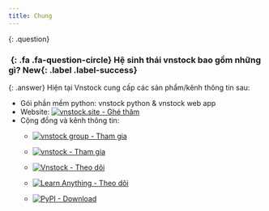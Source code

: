 ```yaml
---
title: Chung
---
```


{: .question}
### *&nbsp;*{: .fa .fa-question-circle} Hệ sinh thái vnstock bao gồm những gì? **New**{: .label .label-success}

{: .answer}
Hiện tại Vnstock cung cấp các sản phẩm/kênh thông tin sau:
- Gói phần mềm python: vnstock python & vnstock web app
- Website: [![vnstock.site - Ghé thăm](https://img.shields.io/badge/vnstock.site-Ghé_thăm-4CAF50?style=for-the-badge&logo=www)](https://vnstock.site/)
- Cộng đồng và kênh thông tin: 
    - [![vnstock group - Tham gia](https://img.shields.io/badge/vnstock_group-Tham_gia-4CAF50?style=for-the-badge&logo=facebook)](https://www.facebook.com/groups/vnstock)

    - [![vnstock - Tham gia](https://img.shields.io/badge/vnstock-Tham_gia-5865F2?style=for-the-badge&logo=Discord)](https://discord.gg/ruugCSWVCJ)

    - [![Vnstock - Theo dõi](https://img.shields.io/badge/Vnstock-Theo_dõi-4CAF50?style=for-the-badge&logo=facebook)](https://www.facebook.com/vnstock.official)

    - [![Learn Anything - Theo dõi](https://img.shields.io/badge/Learn_Anything-Theo_dõi-4CAF50?style=for-the-badge&logo=youtube)](https://www.youtube.com/@learn_anything_az)

    - [![PyPI - Download](https://img.shields.io/badge/PyPI-Download-4CAF50?style=for-the-badge&logo=pypi)](https://pypi.org/project/vnstock/)


<!-- {: .question}
### *&nbsp;*{: .fa .fa-question-circle} How does the morbi quam tortor work? **Updated**{: .label .label-warning}

{: .answer}
Lorem ipsum dolor sit amet, consectetuer adipiscing elit. Aenean commodo ligula eget dolor. Aenean massa.
Cum sociis natoque penatibus et magnis dis parturient montes, nascetur ridiculus mus. Donec quam felis. -->